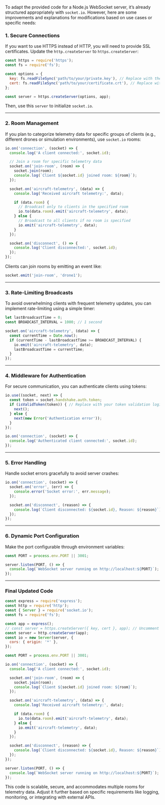 To adapt the provided code for a Node.js WebSocket server, it’s already structured appropriately with `socket.io`. However, here are some improvements and explanations for modifications based on use cases or specific needs:

### 1. **Secure Connections**
If you want to use HTTPS instead of HTTP, you will need to provide SSL certificates. Update the `http.createServer` to `https.createServer`:

```javascript
const https = require('https');
const fs = require('fs');

const options = {
  key: fs.readFileSync('path/to/your/private.key'), // Replace with the path to your private key
  cert: fs.readFileSync('path/to/your/certificate.crt'), // Replace with the path to your certificate
};

const server = https.createServer(options, app);
```

Then, use this `server` to initialize `socket.io`.

---

### 2. **Room Management**
If you plan to categorize telemetry data for specific groups of clients (e.g., different drones or simulation environments), use `socket.io` rooms:

```javascript
io.on('connection', (socket) => {
  console.log('A client connected:', socket.id);

  // Join a room for specific telemetry data
  socket.on('join-room', (room) => {
    socket.join(room);
    console.log(`Client ${socket.id} joined room: ${room}`);
  });

  socket.on('aircraft-telemetry', (data) => {
    console.log('Received aircraft telemetry:', data);

    if (data.room) {
      // Broadcast only to clients in the specified room
      io.to(data.room).emit('aircraft-telemetry', data);
    } else {
      // Broadcast to all clients if no room is specified
      io.emit('aircraft-telemetry', data);
    }
  });

  socket.on('disconnect', () => {
    console.log('Client disconnected:', socket.id);
  });
});
```

Clients can join rooms by emitting an event like:
```javascript
socket.emit('join-room', 'drone1');
```

---

### 3. **Rate-Limiting Broadcasts**
To avoid overwhelming clients with frequent telemetry updates, you can implement rate-limiting using a simple timer:

```javascript
let lastBroadcastTime = 0;
const BROADCAST_INTERVAL = 1000; // 1 second

socket.on('aircraft-telemetry', (data) => {
  const currentTime = Date.now();
  if (currentTime - lastBroadcastTime >= BROADCAST_INTERVAL) {
    io.emit('aircraft-telemetry', data);
    lastBroadcastTime = currentTime;
  }
});
```

---

### 4. **Middleware for Authentication**
For secure communication, you can authenticate clients using tokens:

```javascript
io.use((socket, next) => {
  const token = socket.handshake.auth.token;
  if (isValidToken(token)) { // Replace with your token validation logic
    next();
  } else {
    next(new Error('Authentication error'));
  }
});

io.on('connection', (socket) => {
  console.log('Authenticated client connected:', socket.id);
});
```

---

### 5. **Error Handling**
Handle socket errors gracefully to avoid server crashes:

```javascript
io.on('connection', (socket) => {
  socket.on('error', (err) => {
    console.error('Socket error:', err.message);
  });

  socket.on('disconnect', (reason) => {
    console.log(`Client disconnected: ${socket.id}, Reason: ${reason}`);
  });
});
```

---

### 6. **Dynamic Port Configuration**
Make the port configurable through environment variables:

```javascript
const PORT = process.env.PORT || 3001;

server.listen(PORT, () => {
  console.log(`WebSocket server running on http://localhost:${PORT}`);
});
```

---

### Final Updated Code

```javascript
const express = require('express');
const http = require('http');
const { Server } = require('socket.io');
const fs = require('fs');

const app = express();
// const server = https.createServer({ key, cert }, app); // Uncomment for HTTPS
const server = http.createServer(app);
const io = new Server(server, {
  cors: { origin: '*' },
});

const PORT = process.env.PORT || 3001;

io.on('connection', (socket) => {
  console.log('A client connected:', socket.id);

  socket.on('join-room', (room) => {
    socket.join(room);
    console.log(`Client ${socket.id} joined room: ${room}`);
  });

  socket.on('aircraft-telemetry', (data) => {
    console.log('Received aircraft telemetry:', data);

    if (data.room) {
      io.to(data.room).emit('aircraft-telemetry', data);
    } else {
      io.emit('aircraft-telemetry', data);
    }
  });

  socket.on('disconnect', (reason) => {
    console.log(`Client disconnected: ${socket.id}, Reason: ${reason}`);
  });
});

server.listen(PORT, () => {
  console.log(`WebSocket server running on http://localhost:${PORT}`);
});
```

This code is scalable, secure, and accommodates multiple rooms for telemetry data. Adjust it further based on specific requirements like logging, monitoring, or integrating with external APIs.